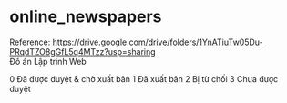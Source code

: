 # online_newspapers
Reference:
https://drive.google.com/drive/folders/1YnATiuTw05Du-PRqdTZO8gGfL5q4MTzz?usp=sharing    
Đồ án Lập trình Web

0 Đã được duyệt & chờ xuất bản 
1 Đã xuất bản
2 Bị từ chối
3 Chưa được duyệt
